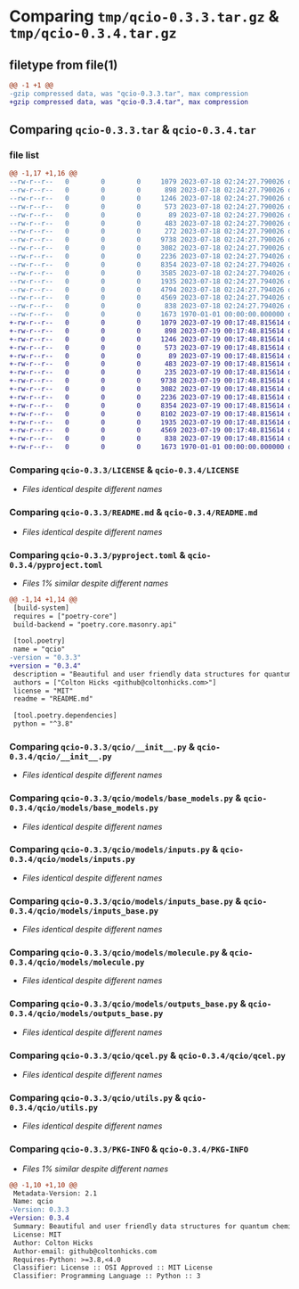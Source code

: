 # Comparing `tmp/qcio-0.3.3.tar.gz` & `tmp/qcio-0.3.4.tar.gz`

## filetype from file(1)

```diff
@@ -1 +1 @@
-gzip compressed data, was "qcio-0.3.3.tar", max compression
+gzip compressed data, was "qcio-0.3.4.tar", max compression
```

## Comparing `qcio-0.3.3.tar` & `qcio-0.3.4.tar`

### file list

```diff
@@ -1,17 +1,16 @@
--rw-r--r--   0        0        0     1079 2023-07-18 02:24:27.790026 qcio-0.3.3/LICENSE
--rw-r--r--   0        0        0      898 2023-07-18 02:24:27.790026 qcio-0.3.3/README.md
--rw-r--r--   0        0        0     1246 2023-07-18 02:24:27.790026 qcio-0.3.3/pyproject.toml
--rw-r--r--   0        0        0      573 2023-07-18 02:24:27.790026 qcio-0.3.3/qcio/__init__.py
--rw-r--r--   0        0        0       89 2023-07-18 02:24:27.790026 qcio-0.3.3/qcio/constants.py
--rw-r--r--   0        0        0      483 2023-07-18 02:24:27.790026 qcio-0.3.3/qcio/helper_types.py
--rw-r--r--   0        0        0      272 2023-07-18 02:24:27.790026 qcio-0.3.3/qcio/models/__init__.py
--rw-r--r--   0        0        0     9738 2023-07-18 02:24:27.790026 qcio-0.3.3/qcio/models/base_models.py
--rw-r--r--   0        0        0     3082 2023-07-18 02:24:27.790026 qcio-0.3.3/qcio/models/inputs.py
--rw-r--r--   0        0        0     2236 2023-07-18 02:24:27.794026 qcio-0.3.3/qcio/models/inputs_base.py
--rw-r--r--   0        0        0     8354 2023-07-18 02:24:27.794026 qcio-0.3.3/qcio/models/molecule.py
--rw-r--r--   0        0        0     3585 2023-07-18 02:24:27.794026 qcio-0.3.3/qcio/models/outputs.py
--rw-r--r--   0        0        0     1935 2023-07-18 02:24:27.794026 qcio-0.3.3/qcio/models/outputs_base.py
--rw-r--r--   0        0        0     4794 2023-07-18 02:24:27.794026 qcio-0.3.3/qcio/models/results.py
--rw-r--r--   0        0        0     4569 2023-07-18 02:24:27.794026 qcio-0.3.3/qcio/qcel.py
--rw-r--r--   0        0        0      838 2023-07-18 02:24:27.794026 qcio-0.3.3/qcio/utils.py
--rw-r--r--   0        0        0     1673 1970-01-01 00:00:00.000000 qcio-0.3.3/PKG-INFO
+-rw-r--r--   0        0        0     1079 2023-07-19 00:17:48.815614 qcio-0.3.4/LICENSE
+-rw-r--r--   0        0        0      898 2023-07-19 00:17:48.815614 qcio-0.3.4/README.md
+-rw-r--r--   0        0        0     1246 2023-07-19 00:17:48.815614 qcio-0.3.4/pyproject.toml
+-rw-r--r--   0        0        0      573 2023-07-19 00:17:48.815614 qcio-0.3.4/qcio/__init__.py
+-rw-r--r--   0        0        0       89 2023-07-19 00:17:48.815614 qcio-0.3.4/qcio/constants.py
+-rw-r--r--   0        0        0      483 2023-07-19 00:17:48.815614 qcio-0.3.4/qcio/helper_types.py
+-rw-r--r--   0        0        0      235 2023-07-19 00:17:48.815614 qcio-0.3.4/qcio/models/__init__.py
+-rw-r--r--   0        0        0     9738 2023-07-19 00:17:48.815614 qcio-0.3.4/qcio/models/base_models.py
+-rw-r--r--   0        0        0     3082 2023-07-19 00:17:48.815614 qcio-0.3.4/qcio/models/inputs.py
+-rw-r--r--   0        0        0     2236 2023-07-19 00:17:48.815614 qcio-0.3.4/qcio/models/inputs_base.py
+-rw-r--r--   0        0        0     8354 2023-07-19 00:17:48.815614 qcio-0.3.4/qcio/models/molecule.py
+-rw-r--r--   0        0        0     8102 2023-07-19 00:17:48.815614 qcio-0.3.4/qcio/models/outputs.py
+-rw-r--r--   0        0        0     1935 2023-07-19 00:17:48.815614 qcio-0.3.4/qcio/models/outputs_base.py
+-rw-r--r--   0        0        0     4569 2023-07-19 00:17:48.815614 qcio-0.3.4/qcio/qcel.py
+-rw-r--r--   0        0        0      838 2023-07-19 00:17:48.815614 qcio-0.3.4/qcio/utils.py
+-rw-r--r--   0        0        0     1673 1970-01-01 00:00:00.000000 qcio-0.3.4/PKG-INFO
```

### Comparing `qcio-0.3.3/LICENSE` & `qcio-0.3.4/LICENSE`

 * *Files identical despite different names*

### Comparing `qcio-0.3.3/README.md` & `qcio-0.3.4/README.md`

 * *Files identical despite different names*

### Comparing `qcio-0.3.3/pyproject.toml` & `qcio-0.3.4/pyproject.toml`

 * *Files 1% similar despite different names*

```diff
@@ -1,14 +1,14 @@
 [build-system]
 requires = ["poetry-core"]
 build-backend = "poetry.core.masonry.api"
 
 [tool.poetry]
 name = "qcio"
-version = "0.3.3"
+version = "0.3.4"
 description = "Beautiful and user friendly data structures for quantum chemistry."
 authors = ["Colton Hicks <github@coltonhicks.com>"]
 license = "MIT"
 readme = "README.md"
 
 [tool.poetry.dependencies]
 python = "^3.8"
```

### Comparing `qcio-0.3.3/qcio/__init__.py` & `qcio-0.3.4/qcio/__init__.py`

 * *Files identical despite different names*

### Comparing `qcio-0.3.3/qcio/models/base_models.py` & `qcio-0.3.4/qcio/models/base_models.py`

 * *Files identical despite different names*

### Comparing `qcio-0.3.3/qcio/models/inputs.py` & `qcio-0.3.4/qcio/models/inputs.py`

 * *Files identical despite different names*

### Comparing `qcio-0.3.3/qcio/models/inputs_base.py` & `qcio-0.3.4/qcio/models/inputs_base.py`

 * *Files identical despite different names*

### Comparing `qcio-0.3.3/qcio/models/molecule.py` & `qcio-0.3.4/qcio/models/molecule.py`

 * *Files identical despite different names*

### Comparing `qcio-0.3.3/qcio/models/outputs_base.py` & `qcio-0.3.4/qcio/models/outputs_base.py`

 * *Files identical despite different names*

### Comparing `qcio-0.3.3/qcio/qcel.py` & `qcio-0.3.4/qcio/qcel.py`

 * *Files identical despite different names*

### Comparing `qcio-0.3.3/qcio/utils.py` & `qcio-0.3.4/qcio/utils.py`

 * *Files identical despite different names*

### Comparing `qcio-0.3.3/PKG-INFO` & `qcio-0.3.4/PKG-INFO`

 * *Files 1% similar despite different names*

```diff
@@ -1,10 +1,10 @@
 Metadata-Version: 2.1
 Name: qcio
-Version: 0.3.3
+Version: 0.3.4
 Summary: Beautiful and user friendly data structures for quantum chemistry.
 License: MIT
 Author: Colton Hicks
 Author-email: github@coltonhicks.com
 Requires-Python: >=3.8,<4.0
 Classifier: License :: OSI Approved :: MIT License
 Classifier: Programming Language :: Python :: 3
```

